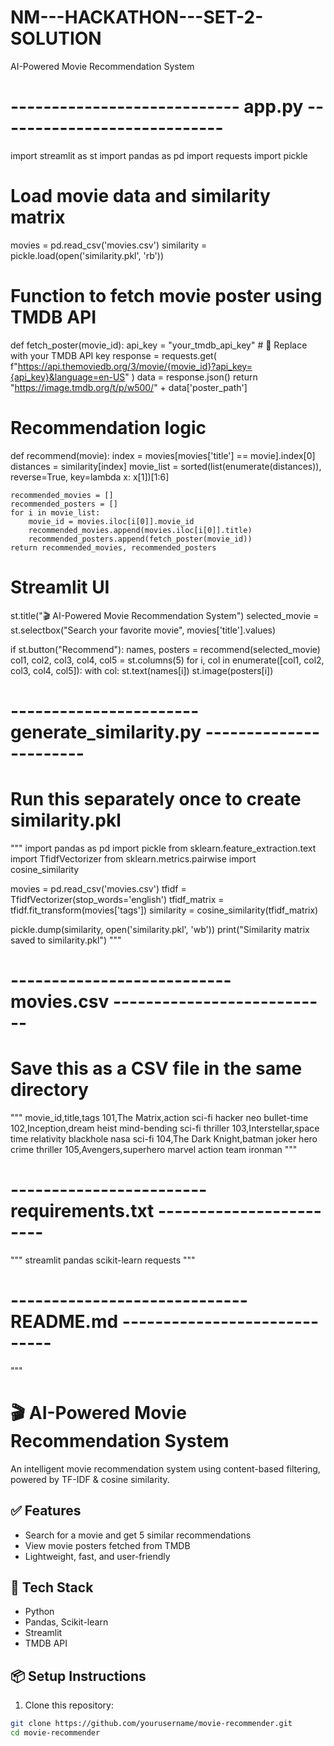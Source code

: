 # NM---HACKATHON---SET-2-SOLUTION
AI-Powered Movie Recommendation System

# ---------------------------- app.py ----------------------------
import streamlit as st
import pandas as pd
import requests
import pickle

# Load movie data and similarity matrix
movies = pd.read_csv('movies.csv')
similarity = pickle.load(open('similarity.pkl', 'rb'))

# Function to fetch movie poster using TMDB API
def fetch_poster(movie_id):
    api_key = "your_tmdb_api_key"  # 🔑 Replace with your TMDB API key
    response = requests.get(
        f"https://api.themoviedb.org/3/movie/{movie_id}?api_key={api_key}&language=en-US"
    )
    data = response.json()
    return "https://image.tmdb.org/t/p/w500/" + data['poster_path']

# Recommendation logic
def recommend(movie):
    index = movies[movies['title'] == movie].index[0]
    distances = similarity[index]
    movie_list = sorted(list(enumerate(distances)), reverse=True, key=lambda x: x[1])[1:6]
    
    recommended_movies = []
    recommended_posters = []
    for i in movie_list:
        movie_id = movies.iloc[i[0]].movie_id
        recommended_movies.append(movies.iloc[i[0]].title)
        recommended_posters.append(fetch_poster(movie_id))
    return recommended_movies, recommended_posters

# Streamlit UI
st.title("🎬 AI-Powered Movie Recommendation System")
selected_movie = st.selectbox("Search your favorite movie", movies['title'].values)

if st.button("Recommend"):
    names, posters = recommend(selected_movie)
    col1, col2, col3, col4, col5 = st.columns(5)
    for i, col in enumerate([col1, col2, col3, col4, col5]):
        with col:
            st.text(names[i])
            st.image(posters[i])

# ----------------------- generate_similarity.py -----------------------
# Run this separately once to create similarity.pkl

"""
import pandas as pd
import pickle
from sklearn.feature_extraction.text import TfidfVectorizer
from sklearn.metrics.pairwise import cosine_similarity

movies = pd.read_csv('movies.csv')
tfidf = TfidfVectorizer(stop_words='english')
tfidf_matrix = tfidf.fit_transform(movies['tags'])
similarity = cosine_similarity(tfidf_matrix)

pickle.dump(similarity, open('similarity.pkl', 'wb'))
print("Similarity matrix saved to similarity.pkl")
"""

# --------------------------- movies.csv ---------------------------
# Save this as a CSV file in the same directory
"""
movie_id,title,tags
101,The Matrix,action sci-fi hacker neo bullet-time
102,Inception,dream heist mind-bending sci-fi thriller
103,Interstellar,space time relativity blackhole nasa sci-fi
104,The Dark Knight,batman joker hero crime thriller
105,Avengers,superhero marvel action team ironman
"""

# ------------------------ requirements.txt ------------------------
"""
streamlit
pandas
scikit-learn
requests
"""

# ----------------------------- README.md -----------------------------
"""
# 🎬 AI-Powered Movie Recommendation System

An intelligent movie recommendation system using content-based filtering, powered by TF-IDF & cosine similarity.

## ✅ Features
- Search for a movie and get 5 similar recommendations
- View movie posters fetched from TMDB
- Lightweight, fast, and user-friendly

## 🚀 Tech Stack
- Python
- Pandas, Scikit-learn
- Streamlit
- TMDB API

## 📦 Setup Instructions

1. Clone this repository:
```bash
git clone https://github.com/yourusername/movie-recommender.git
cd movie-recommender
